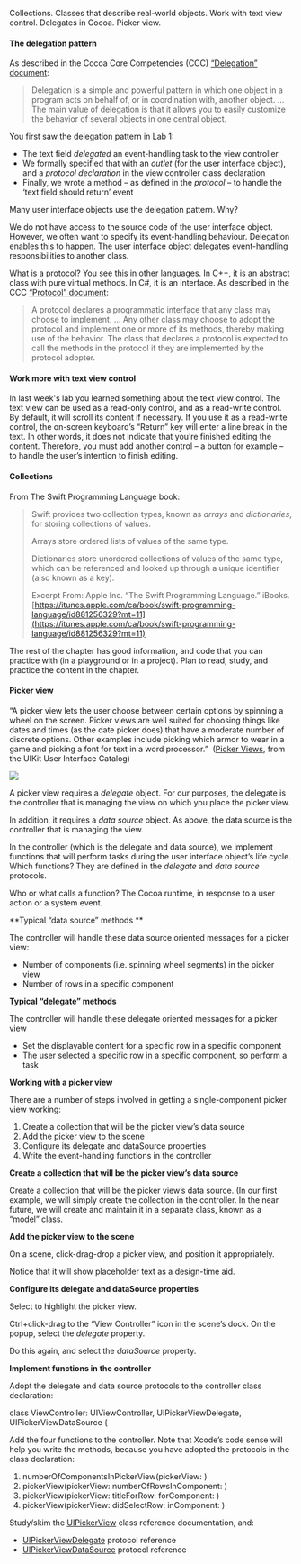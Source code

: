 Collections. Classes that describe real-world objects. Work with text view control. Delegates in Cocoa. Picker view.

#### The delegation pattern

As described in the Cocoa Core Competencies (CCC) [“Delegation” document](https://developer.apple.com/library/ios/documentation/General/Conceptual/DevPedia-CocoaCore/Delegation.html):

> Delegation is a simple and powerful pattern in which one object in a program acts on behalf of, 
or in coordination with, another object. … 
The main value of delegation is that it allows you to easily customize the behavior of several objects in one central object.

You first saw the delegation pattern in Lab 1:

*   The text field _delegated_ an event-handling task to the view controller
*   We formally specified that with an _outlet_ (for the user interface object), and a _protocol declaration_ in the view controller class declaration
*   Finally, we wrote a method – as defined in the _protocol_ – to handle the ‘text field should return’ event

Many user interface objects use the delegation pattern. Why?

We do not have access to the source code of the user interface object. 
However, we often want to specify its event-handling behaviour. Delegation enables this to happen. 
The user interface object delegates event-handling responsibilities to another class.

What is a protocol? You see this in other languages. 
In C++, it is an abstract class with pure virtual methods. 
In C#, it is an interface. As described in the CCC [“Protocol” document](https://developer.apple.com/library/ios/documentation/General/Conceptual/DevPedia-CocoaCore/Protocol.html):

> A protocol declares a programmatic interface that any class may choose to implement. … 
Any other class may choose to adopt the protocol and implement one or more of its methods, 
thereby making use of the behavior. 
The class that declares a protocol is expected to call the methods in the protocol 
if they are implemented by the protocol adopter.

#### Work more with text view control

In last week's lab you learned something about the text view control.
The text view can be used as a read-only control, and as a read-write control. 
By default, it will scroll its content if necessary.
If you use it as a read-write control, the on-screen keyboard’s “Return” key will enter a line break in the text. 
In other words, it does not indicate that you’re finished editing the content.
Therefore, you must add another control – a button for example – to handle the user’s intention to finish editing.

#### Collections

From The Swift Programming Language book:
> Swift provides two collection types, known as _arrays_ and _dictionaries_, for storing collections of values.
> 
> Arrays store ordered lists of values of the same type.
> 
> Dictionaries store unordered collections of values of the same type, which can be referenced and looked up through a unique identifier (also known as a key).
> 
> Excerpt From: Apple Inc. “The Swift Programming Language.” iBooks. 
[https://itunes.apple.com/ca/book/swift-programming-language/id881256329?mt=11](https://itunes.apple.com/ca/book/swift-programming-language/id881256329?mt=11)

The rest of the chapter has good information, and code that you can practice with (in a playground or in a project). 
Plan to read, study, and practice the content in the chapter.

#### Picker view

“A picker view lets the user choose between certain options by spinning a wheel on the screen. 
Picker views are well suited for choosing things like dates and times (as the date picker does) 
that have a moderate number of discrete options. Other examples include picking which armor to wear 
in a game and picking a font for text in a word processor.” 
([Picker Views](https://developer.apple.com/library/ios/documentation/UserExperience/Conceptual/UIKitUICatalog/UIPickerView.html), from the UIKit User Interface Catalog)

![](https://developer.apple.com/library/ios/documentation/UserExperience/Conceptual/UIKitUICatalog/Art/uipickerview_intro.png)

A picker view requires a _delegate_ object. 
For our purposes, the delegate is the controller that is managing the view on which you place the picker view.

In addition, it requires a _data source_ object. 
As above, the data source is the controller that is managing the view.

In the controller (which is the delegate and data source), 
we implement functions that will perform tasks during the user interface object’s life cycle. 
Which functions? They are defined in the _delegate_ and _data source_ protocols.

Who or what calls a function? The Cocoa runtime, in response to a user action or a system event.

**Typical “data source” methods **

The controller will handle these data source oriented messages for a picker view:

*   Number of components (i.e. spinning wheel segments) in the picker view
*   Number of rows in a specific component

**Typical “delegate” methods**

The controller will handle these delegate oriented messages for a picker view

*   Set the displayable content for a specific row in a specific component
*   The user selected a specific row in a specific component, so perform a task

**Working with a picker view**

There are a number of steps involved in getting a single-component picker view working:

1.  Create a collection that will be the picker view’s data source
2.  Add the picker view to the scene
3.  Configure its delegate and dataSource properties
4.  Write the event-handling functions in the controller

**Create a collection that will be the picker view’s data source**

Create a collection that will be the picker view’s data source. (In our first example, we will simply create the collection in the controller. In the near future, we will create and maintain it in a separate class, known as a “model” class.

**Add the picker view to the scene**

On a scene, click-drag-drop a picker view, and position it appropriately.

Notice that it will show placeholder text as a design-time aid.

**Configure its delegate and dataSource properties**

Select to highlight the picker view.

Ctrl+click-drag to the “View Controller” icon in the scene’s dock. On the popup, select the _delegate_ property.

Do this again, and select the _dataSource_ property.

**Implement functions in the controller**

Adopt the delegate and data source protocols to the controller class declaration:

class ViewController: UIViewController, UIPickerViewDelegate, UIPickerViewDataSource {

Add the four functions to the controller. Note that Xcode’s code sense will help you write the methods, because you have adopted the protocols in the class declaration:

1.  numberOfComponentsInPickerView(pickerView: )
2.  pickerView(pickerView: numberOfRowsInComponent: )
3.  pickerView(pickerView: titleForRow: forComponent: )
4.  pickerView(pickerView: didSelectRow: inComponent: )

Study/skim the [UIPickerView](https://developer.apple.com/library/ios/documentation/UIKit/Reference/UIPickerView_Class/Reference/UIPickerView.html) class reference documentation, and:

*   [UIPickerViewDelegate](https://developer.apple.com/library/ios/documentation/UIKit/Reference/UIPickerViewDelegate_Protocol/Reference/UIPickerViewDelegate.html) protocol reference
*   [UIPickerViewDataSource](https://developer.apple.com/library/ios/documentation/iPhone/Reference/UIPickerViewDataSource_Protocol/Reference/Reference.html) protocol reference
